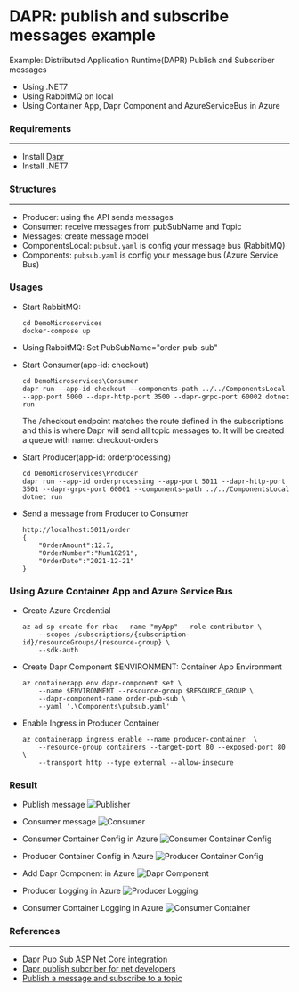 # DAPR: publish and subscribe messages example
Example: Distributed Application Runtime(DAPR) Publish and Subscriber messages
+ Using .NET7
+ Using RabbitMQ on local
+ Using Container App, Dapr Component and AzureServiceBus in Azure

### Requirements
----------------
+ Install [Dapr](https://docs.dapr.io/getting-started/)
+ Install .NET7

### Structures
----------------
+ Producer: using the API sends messages
+ Consumer: receive messages from pubSubName and Topic
+ Messages: create message model
+ ComponentsLocal: `pubsub.yaml` is config your message bus (RabbitMQ)
+ Components: `pubsub.yaml` is config your message bus (Azure Service Bus)

### Usages
+ Start RabbitMQ:
    ```
    cd DemoMicroservices
    docker-compose up
    ```
+ Using RabbitMQ:
    Set PubSubName="order-pub-sub"

+ Start Consumer(app-id: checkout)
    ```
    cd DemoMicroservices\Consumer
    dapr run --app-id checkout --components-path ../../ComponentsLocal --app-port 5000 --dapr-http-port 3500 --dapr-grpc-port 60002 dotnet run
    ```
    The /checkout endpoint matches the route defined in the subscriptions and this is where Dapr will send all topic messages to.
    It will be created a queue with name: checkout-orders

+ Start Producer(app-id: orderprocessing)
    ```
    cd DemoMicroservices\Producer
    dapr run --app-id orderprocessing --app-port 5011 --dapr-http-port 3501 --dapr-grpc-port 60001 --components-path ../../ComponentsLocal dotnet run
    ```

+ Send a message from Producer to Consumer
    ```
    http://localhost:5011/order
    {
        "OrderAmount":12.7,
        "OrderNumber":"Num18291",
        "OrderDate":"2021-12-21"
    }
    ```

### Using Azure Container App and Azure Service Bus
+ Create Azure Credential
    ```
    az ad sp create-for-rbac --name "myApp" --role contributor \
        --scopes /subscriptions/{subscription-id}/resourceGroups/{resource-group} \
        --sdk-auth
    ```

+ Create Dapr Component
    $ENVIRONMENT: Container App Environment

    ```
    az containerapp env dapr-component set \
        --name $ENVIRONMENT --resource-group $RESOURCE_GROUP \
        --dapr-component-name order-pub-sub \
        --yaml '.\Components\pubsub.yaml'
    ```

+ Enable Ingress in Producer Container
    ```
    az containerapp ingress enable --name producer-container  \
        --resource-group containers --target-port 80 --exposed-port 80 \
        --transport http --type external --allow-insecure
    ```

### Result
+ Publish message
    ![Publisher](./Images/Dapr-Publish.png)


+ Consumer message
    ![Consumer](./Images/Dapr-Consumer.png)

+ Consumer Container Config in Azure
    ![Consumer Container Config](./Images/consumer-dapr-config.png)

+ Producer Container Config in Azure
    ![Producer Container Config](./Images/producer-dapr-config.png)

+ Add Dapr Component in Azure
    ![Dapr Component](./Images/dapr-component.png)

+ Producer Logging in Azure
    ![Producer Logging](./Images/producer-log.png)

+ Consumer Container Logging in Azure
    ![Consumer Container](./Images/consumer-logging.png)

### References
--------------
+ [Dapr Pub Sub ASP Net Core integration](https://yourazurecoach.com/2019/12/27/exploring-dapr-pub-sub-part-2-asp-net-core-integration/)
+ [Dapr publish subcriber for net developers](https://docs.microsoft.com/en-us/dotnet/architecture/dapr-for-net-developers/publish-subscribe)
+ [Publish a message and subscribe to a topic](https://docs.dapr.io/developing-applications/building-blocks/pubsub/howto-publish-subscribe/)

